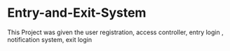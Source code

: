 # Entry-and-Exit-System
This Project was given the user registration, access controller, entry login , notification system, exit login
